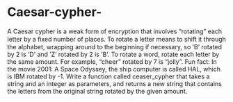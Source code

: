 # Caesar-cypher-
A Caesar cypher is a weak form of encryption that involves “rotating” each letter by a ﬁxed number of places. To rotate a letter means to shift it through the alphabet, wrapping around to the beginning if necessary, so ’B’ rotated by 2 is ’D’ and ’Z’ rotated by 2 is ’B’. To rotate a word, rotate each letter by the same amount. For example, “cheer” rotated by 7 is “jolly”.  Fun fact: In the movie 2001: A Space Odyssey, the ship computer is called HAL,  which is IBM rotated by -1.  Write a function called ceaser_cypher that takes a string and an integer as parameters, and returns a new string that contains the letters from the original string rotated by the given amount.
